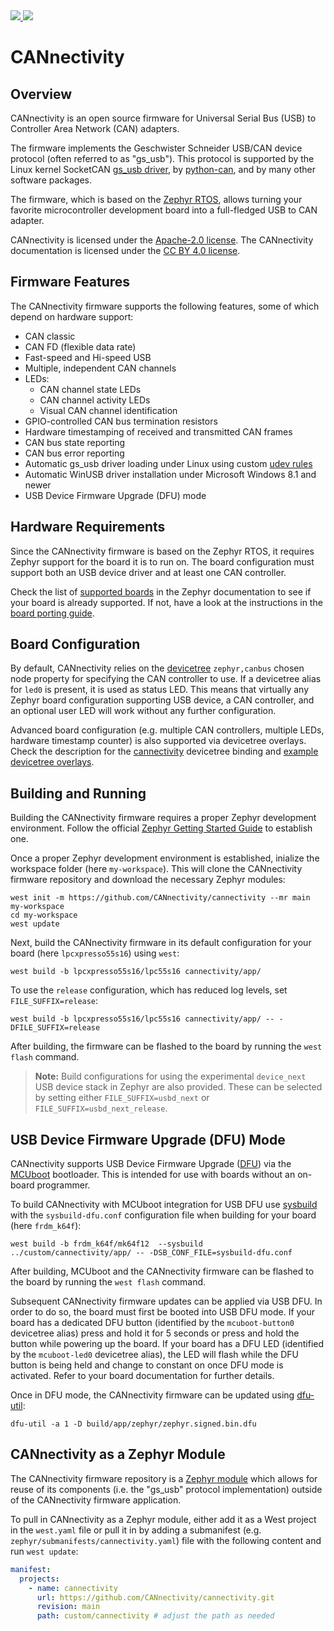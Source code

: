 <a href="https://github.com/CANnectivity/cannectivity/actions/workflows/build.yml?query=branch%3Amain">
   <img src="https://github.com/CANnectivity/cannectivity/actions/workflows/build.yml/badge.svg">
</a>
<a href="https://github.com/CANnectivity/cannectivity/actions/workflows/docs.yml?query=branch%3Amain">
   <img src="https://github.com/CANnectivity/cannectivity/actions/workflows/docs.yml/badge.svg">
</a>

# CANnectivity

## Overview

CANnectivity is an open source firmware for Universal Serial Bus (USB) to Controller Area Network
(CAN) adapters.

The firmware implements the Geschwister Schneider USB/CAN device protocol (often referred to as
"gs_usb").  This protocol is supported by the Linux kernel SocketCAN [gs_usb
driver](https://git.kernel.org/pub/scm/linux/kernel/git/torvalds/linux.git/tree/drivers/net/can/usb/gs_usb.c),
by [python-can](https://python-can.readthedocs.io/en/stable/interfaces/gs_usb.html), and by many
other software packages.

The firmware, which is based on the [Zephyr RTOS](https://www.zephyrproject.org), allows turning
your favorite microcontroller development board into a full-fledged USB to CAN adapter.

CANnectivity is licensed under the [Apache-2.0 license](LICENSE). The CANnectivity documentation is
licensed under the [CC BY 4.0 license](doc/LICENSE).

## Firmware Features

The CANnectivity firmware supports the following features, some of which depend on hardware support:

- CAN classic
- CAN FD (flexible data rate)
- Fast-speed and Hi-speed USB
- Multiple, independent CAN channels
- LEDs:
  - CAN channel state LEDs
  - CAN channel activity LEDs
  - Visual CAN channel identification
- GPIO-controlled CAN bus termination resistors
- Hardware timestamping of received and transmitted CAN frames
- CAN bus state reporting
- CAN bus error reporting
- Automatic gs_usb driver loading under Linux using custom [udev rules](99-cannectivity.rules)
- Automatic WinUSB driver installation under Microsoft Windows 8.1 and newer
- USB Device Firmware Upgrade (DFU) mode

## Hardware Requirements

Since the CANnectivity firmware is based on the Zephyr RTOS, it requires Zephyr support for the
board it is to run on. The board configuration must support both an USB device driver and at least
one CAN controller.

Check the list of [supported boards](https://docs.zephyrproject.org/latest/boards/index.html) in the
Zephyr documentation to see if your board is already supported. If not, have a look at the
instructions in the [board porting
guide](https://docs.zephyrproject.org/latest/hardware/porting/board_porting.html).

## Board Configuration

By default, CANnectivity relies on the
[devicetree](https://docs.zephyrproject.org/latest/build/dts/index.html) `zephyr,canbus` chosen node
property for specifying the CAN controller to use. If a devicetree alias for `led0` is present, it
is used as status LED. This means that virtually any Zephyr board configuration supporting USB
device, a CAN controller, and an optional user LED will work without any further configuration.

Advanced board configuration (e.g. multiple CAN controllers, multiple LEDs, hardware timestamp
counter) is also supported via devicetree overlays. Check the description for the
[cannectivity](app/dts/bindings/cannectivity.yaml) devicetree binding and [example devicetree
overlays](app/boards).

## Building and Running

Building the CANnectivity firmware requires a proper Zephyr development environment. Follow the
official [Zephyr Getting Started
Guide](https://docs.zephyrproject.org/latest/getting_started/index.html) to establish one.

Once a proper Zephyr development environment is established, inialize the workspace folder (here
`my-workspace`). This will clone the CANnectivity firmware repository and download the necessary
Zephyr modules:

```shell
west init -m https://github.com/CANnectivity/cannectivity --mr main my-workspace
cd my-workspace
west update
```

Next, build the CANnectivity firmware in its default configuration for your board (here
`lpcxpresso55s16`) using `west`:

```shell
west build -b lpcxpresso55s16/lpc55s16 cannectivity/app/
```

To use the `release` configuration, which has reduced log levels, set `FILE_SUFFIX=release`:

```shell
west build -b lpcxpresso55s16/lpc55s16 cannectivity/app/ -- -DFILE_SUFFIX=release
```

After building, the firmware can be flashed to the board by running the `west flash` command.

> **Note:** Build configurations for using the experimental `device_next` USB device stack in
> Zephyr are also provided. These can be selected by setting either `FILE_SUFFIX=usbd_next` or
> `FILE_SUFFIX=usbd_next_release`.

## USB Device Firmware Upgrade (DFU) Mode

CANnectivity supports USB Device Firmware Upgrade
([DFU](https://docs.zephyrproject.org/latest/services/device_mgmt/dfu.html)) via the
[MCUboot](https://www.trustedfirmware.org/projects/mcuboot/) bootloader. This is intended for use
with boards without an on-board programmer.

To build CANnectivity with MCUboot integration for USB DFU use
[sysbuild](https://docs.zephyrproject.org/latest/build/sysbuild/index.html) with the
`sysbuild-dfu.conf` configuration file when building for your board (here `frdm_k64f`):

```shell
west build -b frdm_k64f/mk64f12  --sysbuild ../custom/cannectivity/app/ -- -DSB_CONF_FILE=sysbuild-dfu.conf
```

After building, MCUboot and the CANnectivity firmware can be flashed to the board by running the
`west flash` command.

Subsequent CANnectivity firmware updates can be applied via USB DFU. In order to do so, the board
must first be booted into USB DFU mode. If your board has a dedicated DFU button (identified by the
`mcuboot-button0` devicetree alias) press and hold it for 5 seconds or press and hold the button
while powering up the board. If your board has a DFU LED (identified by the `mcuboot-led0`
devicetree alias), the LED will flash while the DFU button is being held and change to constant on
once DFU mode is activated. Refer to your board documentation for further details.

Once in DFU mode, the CANnectivity firmware can be updated using
[dfu-util](https://dfu-util.sourceforge.net/):

```shell
dfu-util -a 1 -D build/app/zephyr/zephyr.signed.bin.dfu
```

## CANnectivity as a Zephyr Module

The CANnectivity firmware repository is a [Zephyr
module](https://docs.zephyrproject.org/latest/develop/modules.html) which allows for reuse of its
components (i.e. the "gs_usb" protocol implementation) outside of the CANnectivity firmware
application.

To pull in CANnectivity as a Zephyr module, either add it as a West project in the `west.yaml` file
or pull it in by adding a submanifest (e.g. `zephyr/submanifests/cannectivity.yaml`) file with the
following content and run `west update`:

```yaml
manifest:
  projects:
    - name: cannectivity
      url: https://github.com/CANnectivity/cannectivity.git
      revision: main
      path: custom/cannectivity # adjust the path as needed
```
